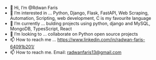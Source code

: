 - 👋 Hi, I’m @Rdwan Faris
- 👀 I’m interested in ... Python, Django, Flask, FastAPI, Web Scraping, Automation, Scripting, web development, C is my favourite language
- 🌱 I’m currently ... bulding projects using python, django and MySQL, MongoDB, TypesScript, React 
- 💞️ I’m looking to ... collaborate on Python open source projects
- 📫 How to reach me ... https://www.linkedin.com/in/radwan-faris-64091b201/
 - 📫 How to reach me. Email: radwanfaris13@gmail.com 
<!---
RNFS/RNFS is a ✨ special ✨ repository because its `README.md` (this file) appears on your GitHub profile.
You can click the Preview link to take a look at your changes.
--->
